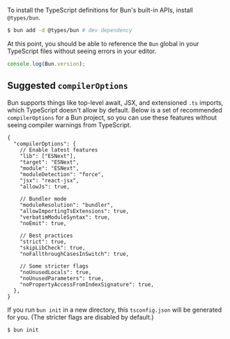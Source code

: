 To install the TypeScript definitions for Bun's built-in APIs, install `@types/bun`.

```sh
$ bun add -d @types/bun # dev dependency
```

At this point, you should be able to reference the `Bun` global in your TypeScript files without seeing errors in your editor.

```ts
console.log(Bun.version);
```

## Suggested `compilerOptions`

Bun supports things like top-level await, JSX, and extensioned `.ts` imports, which TypeScript doesn't allow by default. Below is a set of recommended `compilerOptions` for a Bun project, so you can use these features without seeing compiler warnings from TypeScript.

```jsonc
{
  "compilerOptions": {
    // Enable latest features
    "lib": ["ESNext"],
    "target": "ESNext",
    "module": "ESNext",
    "moduleDetection": "force",
    "jsx": "react-jsx",
    "allowJs": true,

    // Bundler mode
    "moduleResolution": "bundler",
    "allowImportingTsExtensions": true,
    "verbatimModuleSyntax": true,
    "noEmit": true,

    // Best practices
    "strict": true,
    "skipLibCheck": true,
    "noFallthroughCasesInSwitch": true,

    // Some stricter flags
    "noUnusedLocals": true,
    "noUnusedParameters": true,
    "noPropertyAccessFromIndexSignature": true,
  },
}
```

If you run `bun init` in a new directory, this `tsconfig.json` will be generated for you. (The stricter flags are disabled by default.)

```sh
$ bun init
```
